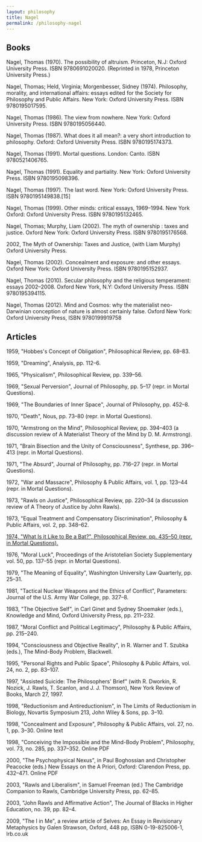```yaml
---
layout: philosophy
title: Nagel
permalink: /philosophy-nagel
---
```



## Books ##

Nagel, Thomas (1970). The possibility of altruism. Princeton, N.J: Oxford University Press. ISBN 9780691020020. (Reprinted in 1978, Princeton University Press.)

Nagel, Thomas; Held, Virginia; Morgenbesser, Sidney (1974). Philosophy, morality, and international affairs: essays edited for the Society for Philosophy and Public Affairs. New York: Oxford University Press. ISBN 9780195017595.

Nagel, Thomas (1986). The view from nowhere. New York: Oxford University Press. ISBN 9780195056440.

Nagel, Thomas (1987). What does it all mean?: a very short introduction to philosophy. Oxford: Oxford University Press. ISBN 9780195174373.

Nagel, Thomas (1991). Mortal questions. London: Canto. ISBN 9780521406765.

Nagel, Thomas (1991). Equality and partiality. New York: Oxford University Press. ISBN 9780195098396.

Nagel, Thomas (1997). The last word. New York: Oxford University Press. ISBN 9780195149838.[15]

Nagel, Thomas (1999). Other minds: critical essays, 1969–1994. New York Oxford: Oxford University Press. ISBN 9780195132465.

Nagel, Thomas; Murphy, Liam (2002). The myth of ownership : taxes and justice. Oxford New York: Oxford University Press. ISBN 9780195176568.

2002, The Myth of Ownership: Taxes and Justice, (with Liam Murphy) Oxford University Press.

Nagel, Thomas (2002). Concealment and exposure: and other essays. Oxford New York: Oxford University Press. ISBN 9780195152937.

Nagel, Thomas (2010). Secular philosophy and the religious temperament: essays 2002–2008. Oxford New York, N.Y: Oxford University Press. ISBN 9780195394115.

Nagel, Thomas (2012). Mind and Cosmos: why the materialist neo-Darwinian conception of nature is almost certainly false. Oxford New York: Oxford University Press, ISBN 9780199919758



## Articles
1959, "Hobbes's Concept of Obligation", Philosophical Review, pp. 68–83.

1959, "Dreaming", Analysis, pp. 112–6.

1965, "Physicalism", Philosophical Review, pp. 339–56.

1969, "Sexual Perversion", Journal of Philosophy, pp. 5–17 (repr. in Mortal Questions).

1969, "The Boundaries of Inner Space", Journal of Philosophy, pp. 452–8.

1970, "Death", Nous, pp. 73–80 (repr. in Mortal Questions).

1970, "Armstrong on the Mind", Philosophical Review, pp. 394–403 (a discussion review of A Materialist Theory of the Mind by D. M. Armstrong).

1971, "Brain Bisection and the Unity of Consciousness", Synthese, pp. 396–413 (repr. in Mortal Questions).

1971, "The Absurd", Journal of Philosophy, pp. 716–27 (repr. in Mortal Questions).

1972, "War and Massacre", Philosophy & Public Affairs, vol. 1, pp. 123–44 (repr. in Mortal Questions).

1973, "Rawls on Justice", Philosophical Review, pp. 220–34 (a discussion review of A Theory of Justice by John Rawls).

1973, "Equal Treatment and Compensatory Discrimination", Philosophy & Public Affairs, vol. 2, pp. 348–62.

[1974, "What Is it Like to Be a Bat?", Philosophical Review, pp. 435–50 (repr. in Mortal Questions).](http://organizations.utep.edu/Portals/1475/nagel_bat.pdf)

1976, "Moral Luck", Proceedings of the Aristotelian Society Supplementary vol. 50, pp. 137–55 (repr. in Mortal Questions).

1979, "The Meaning of Equality", Washington University Law Quarterly, pp. 25–31.

1981, "Tactical Nuclear Weapons and the Ethics of Conflict", Parameters: Journal of the U.S. Army War College, pp. 327–8.

1983, "The Objective Self", in Carl Ginet and Sydney Shoemaker (eds.), Knowledge and Mind, Oxford University Press, pp. 211–232.

1987, "Moral Conflict and Political Legitimacy", Philosophy & Public Affairs, pp. 215–240.

1994, "Consciousness and Objective Reality", in R. Warner and T. Szubka (eds.), The Mind-Body Problem, Blackwell.

1995, "Personal Rights and Public Space", Philosophy & Public Affairs, vol. 24, no. 2, pp. 83–107.

1997, "Assisted Suicide: The Philosophers' Brief" (with R. Dworkin, R. Nozick, J. Rawls, T. Scanlon, and J. J. Thomson), New York Review of Books, March 27, 1997.

1998, "Reductionism and Antireductionism", in The Limits of Reductionism in Biology, Novartis Symposium 213, John Wiley & Sons, pp. 3–10.

1998, "Concealment and Exposure", Philosophy & Public Affairs, vol. 27, no. 1, pp. 3–30. Online text

1998, "Conceiving the Impossible and the Mind-Body Problem", Philosophy, vol. 73, no. 285, pp. 337–352. Online PDF

2000, "The Psychophysical Nexus", in Paul Boghossian and Christopher Peacocke (eds.) New Essays on the A Priori, Oxford: Clarendon Press, pp. 432–471. Online PDF

2003, "Rawls and Liberalism", in Samuel Freeman (ed.) The Cambridge Companion to Rawls, Cambridge University Press, pp. 62–85.

2003, "John Rawls and Affirmative Action", The Journal of Blacks in Higher Education, no. 39, pp. 82–4.

2009, "The I in Me", a review article of Selves: An Essay in Revisionary Metaphysics by Galen Strawson, Oxford, 448 pp, ISBN 0-19-825006-1, lrb.co.uk
